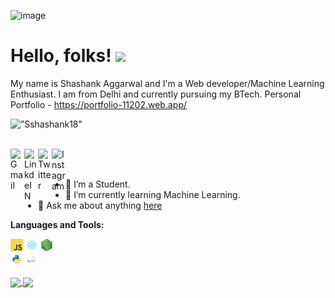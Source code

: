 ![image](https://user-images.githubusercontent.com/46228280/127737340-cd786276-df70-4afb-9c5d-ec4a9598ad51.png)


# Hello, folks! <img src="https://raw.githubusercontent.com/MartinHeinz/MartinHeinz/master/wave.gif" width="30px">

My name is Shashank Aggarwal and I'm a Web developer/Machine Learning Enthusiast. I am from Delhi and currently pursuing my BTech.
Personal Portfolio - https://portfolio-11202.web.app/

<p align=””> <img src="https://komarev.com/ghpvc/?username=Sshashank18" alt=”Sshashank18” /> </p>
<br>

 
<a href = "mailto:shashankaggarwal13@gmail.com">
<img align="left" alt="Gmail" width="22px" src="https://cdn.jsdelivr.net/npm/simple-icons@v3/icons/gmail.svg"/>
</a>                                                                                                             
                                                                                                             
<a href="https://www.linkedin.com/in/shashank-a-27055b123/">
<img align="left" alt="LinkdeIN" width="22px" src="https://cdn.jsdelivr.net/npm/simple-icons@v3/icons/linkedin.svg" />
</a>
<a href="https://twitter.com/Shashan66708883">
<img align="left" alt="Twitter" width="22px" src="https://cdn.jsdelivr.net/npm/simple-icons@v3/icons/twitter.svg" />
</a>
<a href="https://www.instagram.com/__deucalion_/">
<img align="left" alt="Instagram" width="22px" src="https://cdn.jsdelivr.net/npm/simple-icons@v3/icons/instagram.svg" />
</a>
<br>
<br>

- 🔭 I’m a Student.
- 🌱 I’m currently learning Machine Learning.
- 💬 Ask me about anything [here](https://github.com/Sshashank18/Sshashank18/issues)


**Languages and Tools:**  

<code><img height="20" src="https://raw.githubusercontent.com/github/explore/80688e429a7d4ef2fca1e82350fe8e3517d3494d/topics/javascript/javascript.png"></code>
<code><img height="20" src="https://raw.githubusercontent.com/github/explore/80688e429a7d4ef2fca1e82350fe8e3517d3494d/topics/react/react.png"></code>
<code><img height="20" src="https://raw.githubusercontent.com/github/explore/80688e429a7d4ef2fca1e82350fe8e3517d3494d/topics/nodejs/nodejs.png"></code>    
<code><img height="20" src="https://raw.githubusercontent.com/github/explore/80688e429a7d4ef2fca1e82350fe8e3517d3494d/topics/python/python.png"></code>
<code><img height="20" src="https://raw.githubusercontent.com/github/explore/80688e429a7d4ef2fca1e82350fe8e3517d3494d/topics/mysql/mysql.png"></code>    
                                                                                                                     
<a href="https://github.com/Sshashank18/Sshashank18">
  <img align="center" src="https://github-readme-stats.vercel.app/api/top-langs/?username=Sshashank18&layout=compact&theme=material-palenight" />
</a>
<a href="https://github.com/Sshashank18/Sshashank18">
 <img align="center" src="https://github-readme-stats.vercel.app/api/?username=Sshashank18&theme=material-palenight" />
</a>                                                                                                      
                                                                                                      

